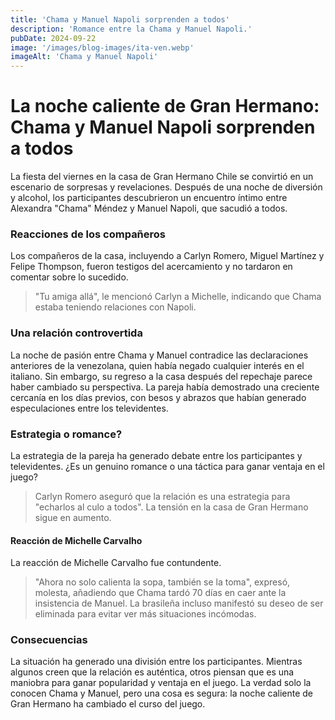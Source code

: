 ```yaml
---
title: 'Chama y Manuel Napoli sorprenden a todos'
description: 'Romance entre la Chama y Manuel Napoli.'
pubDate: 2024-09-22
image: '/images/blog-images/ita-ven.webp'
imageAlt: 'Chama y Manuel Napoli'
---
```


# La noche caliente de Gran Hermano: Chama y Manuel Napoli sorprenden a todos


La fiesta del viernes en la casa de Gran Hermano Chile se convirtió en un escenario de sorpresas y revelaciones. Después de una noche de diversión y alcohol, los participantes descubrieron un encuentro íntimo entre Alexandra "Chama" Méndez y Manuel Napoli, que sacudió a todos.


### Reacciones de los compañeros

Los compañeros de la casa, incluyendo a Carlyn Romero, Miguel Martínez y Felipe Thompson, fueron testigos del acercamiento y no tardaron en comentar sobre lo sucedido. 
> "Tu amiga allá", le mencionó Carlyn a Michelle, indicando que Chama estaba teniendo relaciones con Napoli.


### Una relación controvertida

La noche de pasión entre Chama y Manuel contradice las declaraciones anteriores de la venezolana, quien había negado cualquier interés en el italiano. 
 Sin embargo, su regreso a la casa después del repechaje parece haber cambiado su perspectiva. 
 La pareja había demostrado una creciente cercanía en los días previos, con besos y abrazos que habían generado especulaciones entre los televidentes.


### Estrategia o romance?

La estrategia de la pareja ha generado debate entre los participantes y televidentes. 
 ¿Es un genuino romance o una táctica para ganar ventaja en el juego? 
> Carlyn Romero aseguró que la relación es una estrategia para "echarlos al culo a todos". 
La tensión en la casa de Gran Hermano sigue en aumento.


#### Reacción de Michelle Carvalho

La reacción de Michelle Carvalho fue contundente. 
> "Ahora no solo calienta la sopa, también se la toma", expresó, molesta, añadiendo que Chama tardó 70 días en caer ante la insistencia de Manuel. 
La brasileña incluso manifestó su deseo de ser eliminada para evitar ver más situaciones incómodas.


### Consecuencias

La situación ha generado una división entre los participantes. 
Mientras algunos creen que la relación es auténtica, otros piensan que es una maniobra para ganar popularidad y ventaja en el juego. 
La verdad solo la conocen Chama y Manuel, pero una cosa es segura: la noche caliente de Gran Hermano ha cambiado el curso del juego.